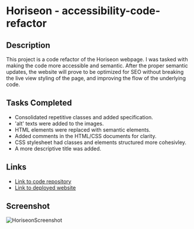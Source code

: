 # Horiseon - accessibility-code-refactor

<h2>Description</h2>
 
This project is a code refactor of the Horiseon webpage. I was tasked with making the code more accessible and semantic. After the proper semantic updates, the website will prove to be optimized for SEO without breaking the live view styling of the page, and improving the flow of the underlying code.

<h2>Tasks Completed</h2>

* Consolidated repetitive classes and added specification.
* 'alt' texts were added to the images.
* HTML elements were replaced with semantic elements.
* Added comments in the HTML/CSS documents for clarity.
* CSS stylesheet had classes and elements structured more cohesivley.
* A more descriptive title was added.

<h2>Links</h2>

*  <a href="https://github.com/tylerhance/Horiseon--accessibility-code-refactor">Link to code repository</a>
*  <a href="https://tylerhance.github.io/Horiseon-accessibility-code-refactor/">Link to deployed website</a>

<h2>Screenshot</h2>

![HoriseonScreenshot](./assets/images/screenshot.png)